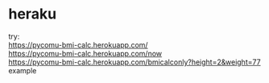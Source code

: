 # heraku
try:<br>
https://pycomu-bmi-calc.herokuapp.com/<br>
https://pycomu-bmi-calc.herokuapp.com/now<br>
https://pycomu-bmi-calc.herokuapp.com/bmicalconly?height=2&weight=77 example<br>
